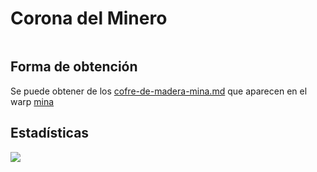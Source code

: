 # Corona del Minero

<figure><img src="../../../.gitbook/assets/Diseño sin título (8).png" alt=""><figcaption></figcaption></figure>

## Forma de obtención

Se puede obtener de los [cofre-de-madera-mina.md](../../../runecraft/extras/loot/cofres/cofre-de-madera-mina.md "mention") que aparecen en el warp [mina](../../../locaciones/mina/ "mention")

## Estadísticas

![](<../../../.gitbook/assets/image (3) (2).png>)
